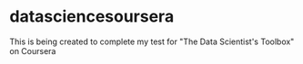 datasciencesoursera
===================

This is being created to complete my test for "The Data Scientist's Toolbox" on Coursera
